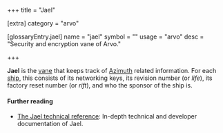 +++
title = "Jael"

[extra]
category = "arvo"

[glossaryEntry.jael]
name = "jael"
symbol = ""
usage = "arvo"
desc = "Security and encryption vane of Arvo."

+++

**Jael** is the [vane](/glossary/vane) that keeps track of [Azimuth](/glossary/azimuth) related information. For each [ship](/glossary/ship), this consists of its networking keys, its revision number (or _life_), its factory reset number (or _rift_), and who the sponsor of the ship is.

#### Further reading

- [The Jael technical reference](/system/kernel/jael): In-depth technical and developer documentation of Jael.
